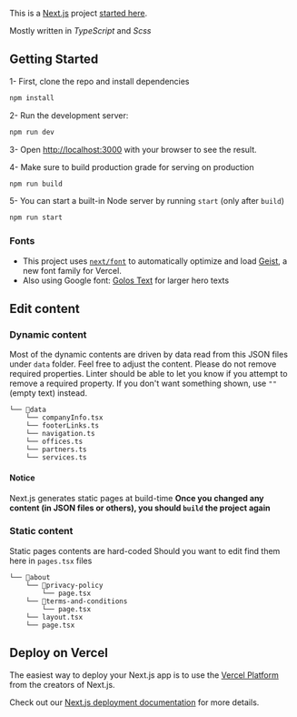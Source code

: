 This is a [Next.js](https://nextjs.org) project
[started here](https://nextjs.org/docs/app/api-reference/cli/create-next-app).

Mostly written in _TypeScript_ and _Scss_

## Getting Started

1- First, clone the repo and install dependencies

```bash
npm install
```

2- Run the development server:

```bash
npm run dev
```

3- Open [http://localhost:3000](http://localhost:3000) with your browser to see the result.

4- Make sure to build production grade for serving on production

```bash
npm run build
```

5- You can start a built-in Node server by running `start` (only after `build`)

```bash
npm run start
```

### Fonts

- This project uses
  [`next/font`](https://nextjs.org/docs/app/building-your-application/optimizing/fonts) to
  automatically optimize and load [Geist](https://vercel.com/font), a new font family for Vercel.
- Also using Google font: [Golos Text](https://fonts.google.com/specimen/Golos+Text) for larger hero
  texts

## Edit content

### Dynamic content

Most of the dynamic contents are driven by data read from this JSON files under `data` folder. Feel
free to adjust the content. Please do not remove required properties. Linter should be able to let
you know if you attempt to remove a required property. If you don't want something shown, use `""`
(empty text) instead.

```
└── 📁data
    └── companyInfo.tsx
    └── footerLinks.ts
    └── navigation.ts
    └── offices.ts
    └── partners.ts
    └── services.ts
```

#### Notice

Next.js generates static pages at build-time **Once you changed any content (in JSON files or
others), you should `build` the project again**

### Static content

Static pages contents are hard-coded Should you want to edit find them here in `pages.tsx` files

```
└── 📁about
    └── 📁privacy-policy
        └── page.tsx
    └── 📁terms-and-conditions
        └── page.tsx
    └── layout.tsx
    └── page.tsx
```

## Deploy on Vercel

The easiest way to deploy your Next.js app is to use the
[Vercel Platform](https://vercel.com/new?utm_medium=default-template&filter=next.js&utm_source=create-next-app&utm_campaign=create-next-app-readme)
from the creators of Next.js.

Check out our
[Next.js deployment documentation](https://nextjs.org/docs/app/building-your-application/deploying)
for more details.
